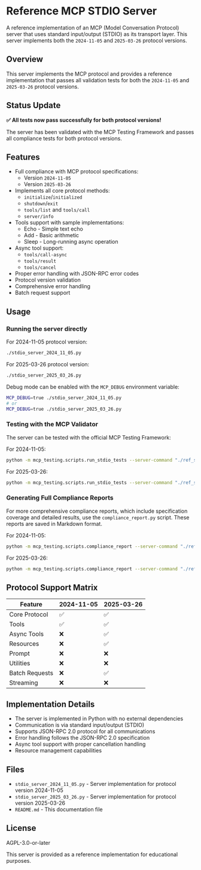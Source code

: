 # Reference MCP STDIO Server

A reference implementation of an MCP (Model Conversation Protocol) server that uses standard input/output (STDIO) as its transport layer. This server implements both the `2024-11-05` and `2025-03-26` protocol versions.

## Overview

This server implements the MCP protocol and provides a reference implementation that passes all validation tests for both the `2024-11-05` and `2025-03-26` protocol versions.

## Status Update

**✅ All tests now pass successfully for both protocol versions!**

The server has been validated with the MCP Testing Framework and passes all compliance tests for both protocol versions.

## Features

- Full compliance with MCP protocol specifications:
  - Version `2024-11-05`
  - Version `2025-03-26`
- Implements all core protocol methods:
  - `initialize`/`initialized`
  - `shutdown`/`exit`
  - `tools/list` and `tools/call`
  - `server/info`
- Tools support with sample implementations:
  - Echo - Simple text echo
  - Add - Basic arithmetic
  - Sleep - Long-running async operation
- Async tool support:
  - `tools/call-async`
  - `tools/result`
  - `tools/cancel`
- Proper error handling with JSON-RPC error codes
- Protocol version validation
- Comprehensive error handling
- Batch request support

## Usage

### Running the server directly

For 2024-11-05 protocol version:
```bash
./stdio_server_2024_11_05.py
```

For 2025-03-26 protocol version:
```bash
./stdio_server_2025_03_26.py
```

Debug mode can be enabled with the `MCP_DEBUG` environment variable:

```bash
MCP_DEBUG=true ./stdio_server_2024_11_05.py
# or
MCP_DEBUG=true ./stdio_server_2025_03_26.py
```

### Testing with the MCP Validator

The server can be tested with the official MCP Testing Framework:

For 2024-11-05:
```bash
python -m mcp_testing.scripts.run_stdio_tests --server-command "./ref_stdio_server/stdio_server_2024_11_05.py" --protocol-version 2024-11-05 --debug
```

For 2025-03-26:
```bash
python -m mcp_testing.scripts.run_stdio_tests --server-command "./ref_stdio_server/stdio_server_2025_03_26.py" --protocol-version 2025-03-26 --debug
```

### Generating Full Compliance Reports

For more comprehensive compliance reports, which include specification coverage and detailed results, use the `compliance_report.py` script. These reports are saved in Markdown format.

For 2024-11-05:
```bash
python -m mcp_testing.scripts.compliance_report --server-command "./ref_stdio_server/stdio_server_2024_11_05.py" --protocol-version 2024-11-05 --output-dir "./reports"
```

For 2025-03-26:
```bash
python -m mcp_testing.scripts.compliance_report --server-command "./ref_stdio_server/stdio_server_2025_03_26.py" --protocol-version 2025-03-26 --output-dir "./reports"
```

## Protocol Support Matrix

| Feature | 2024-11-05 | 2025-03-26 |
|---------|------------|------------|
| Core Protocol | ✅ | ✅ |
| Tools | ✅ | ✅ |
| Async Tools | ❌ | ✅ |
| Resources | ❌ | ✅ |
| Prompt | ❌ | ❌ |
| Utilities | ❌ | ❌ |
| Batch Requests | ❌ | ✅ |
| Streaming | ❌ | ❌ |

## Implementation Details

- The server is implemented in Python with no external dependencies
- Communication is via standard input/output (STDIO)
- Supports JSON-RPC 2.0 protocol for all communications
- Error handling follows the JSON-RPC 2.0 specification
- Async tool support with proper cancellation handling
- Resource management capabilities

## Files

- `stdio_server_2024_11_05.py` - Server implementation for protocol version 2024-11-05
- `stdio_server_2025_03_26.py` - Server implementation for protocol version 2025-03-26
- `README.md` - This documentation file

## License

AGPL-3.0-or-later

This server is provided as a reference implementation for educational purposes.